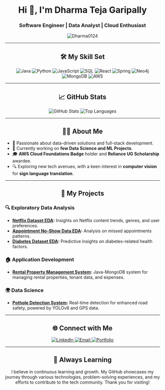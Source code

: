 <h1 align="center">Hi 👋, I'm Dharma Teja Garipally</h1>
<h3 align="center">Software Engineer | Data Analyst | Cloud Enthusiast</h3>

<p align="center">
  <img src="https://komarev.com/ghpvc/?username=Dharma0124&label=Profile%20views&color=0e75b6&style=flat" alt="Dharma0124" />
</p>

---

<h2 align="center">🛠 My Skill Set</h2>
<p align="center">
  <img src="https://img.shields.io/badge/Java-007396?style=for-the-badge&logo=java&logoColor=white" alt="Java" />
  <img src="https://img.shields.io/badge/Python-3776AB?style=for-the-badge&logo=python&logoColor=white" alt="Python" />
  <img src="https://img.shields.io/badge/JavaScript-F7DF1E?style=for-the-badge&logo=javascript&logoColor=black" alt="JavaScript" />
  <img src="https://img.shields.io/badge/SQL-00758F?style=for-the-badge&logo=sqlite&logoColor=white" alt="SQL" />
  <img src="https://img.shields.io/badge/React-61DAFB?style=for-the-badge&logo=react&logoColor=black" alt="React" />
  <img src="https://img.shields.io/badge/Spring-6DB33F?style=for-the-badge&logo=spring&logoColor=white" alt="Spring" />
  <img src="https://img.shields.io/badge/Neo4j-008CC1?style=for-the-badge&logo=neo4j&logoColor=white" alt="Neo4j" />
  <img src="https://img.shields.io/badge/MongoDB-47A248?style=for-the-badge&logo=mongodb&logoColor=white" alt="MongoDB" />
  <img src="https://img.shields.io/badge/AWS-232F3E?style=for-the-badge&logo=amazon-aws&logoColor=white" alt="AWS" />
</p>

---

<h2 align="center">📈 GitHub Stats</h2>
<p align="center">
  <img src="https://github-readme-stats.vercel.app/api?username=Dharma0124&show_icons=true&theme=radical" alt="GitHub Stats" />
  <img src="https://github-readme-stats.vercel.app/api/top-langs/?username=Dharma0124&layout=compact&theme=radical" alt="Top Languages" />
</p>

---

<h2 align="center">👨‍💻 About Me</h2>

- 🚀 Passionate about data-driven solutions and full-stack development.
- 🌱 Currently working on **few Data Science and ML Projects**.
- 🎓 **AWS Cloud Foundations Badge** holder and **Reliance UG Scholarship** awardee.
- 🔍 Exploring new tech avenues, with a keen interest in **computer vision** for **sign language translation**.

---

<h2 align="center">🚀 My Projects</h2>

### 🔍 Exploratory Data Analysis
- **[Netflix Dataset EDA](https://github.com/Dharma0124/Netflix-Dataset-EDA):** Insights on Netflix content trends, genres, and user preferences.
- **[Appointment No-Show Data EDA](https://github.com/Dharma0124/EDA-Appointment-No-Show-Data.git):** Analysis on missed appointments patterns.
- **[Diabetes Dataset EDA](https://github.com/Dharma0124/Diabetes-Dataset-EDA):** Predictive insights on diabetes-related health factors.

### 🏠 Application Development
- **[Rental Property Management System](https://github.com/Dharma0124/Rental-Property-Management-System):** Java-MongoDB system for managing rental properties, tenant data, and expenses.
  
### 🌍 Data Science
- **[Pothole Detection System](https://github.com/Dharma0124/pothole-detection-yolov8):** Real-time detection for enhanced road safety, powered by YOLOv8 and GPS data.

---

<h2 align="center">🌐 Connect with Me</h2>
<p align="center">
  <a href="https://www.linkedin.com/in/dharma-a6ab36249" target="_blank">
    <img src="https://img.shields.io/badge/-LinkedIn-blue?style=for-the-badge&logo=Linkedin&logoColor=white" alt="LinkedIn" />
  </a>
  <a href="mailto:your-email@gmail.com" target="_blank">
    <img src="https://img.shields.io/badge/-Email-red?style=for-the-badge&logo=Gmail&logoColor=white" alt="Email" />
  </a>
  <a href="https://dharma0124.github.io/Dharma-s-Portfolio/" target="_blank">
    <img src="https://img.shields.io/badge/-Portfolio-black?style=for-the-badge&logo=github&logoColor=white" alt="Portfolio" />
  </a>
</p>

---

<h2 align="center">🌱 Always Learning</h2>
<p align="center">
I believe in continuous learning and growth. My GitHub showcases my journey through various technologies, problem-solving experiences, and my efforts to contribute to the tech community. Thank you for visiting!
</p>
